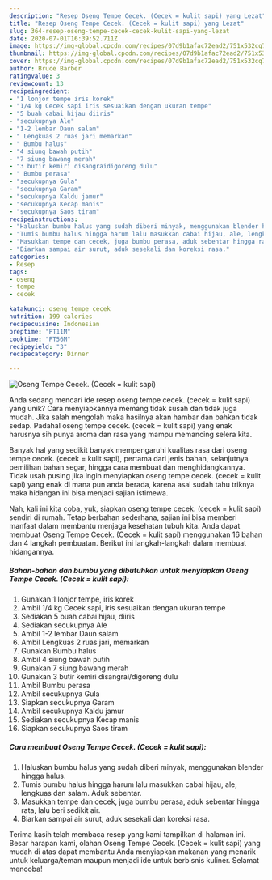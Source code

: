 ```yaml
---
description: "Resep Oseng Tempe Cecek. (Cecek = kulit sapi) yang Lezat"
title: "Resep Oseng Tempe Cecek. (Cecek = kulit sapi) yang Lezat"
slug: 364-resep-oseng-tempe-cecek-cecek-kulit-sapi-yang-lezat
date: 2020-07-01T16:39:52.711Z
image: https://img-global.cpcdn.com/recipes/07d9b1afac72ead2/751x532cq70/oseng-tempe-cecek-cecek-kulit-sapi-foto-resep-utama.jpg
thumbnail: https://img-global.cpcdn.com/recipes/07d9b1afac72ead2/751x532cq70/oseng-tempe-cecek-cecek-kulit-sapi-foto-resep-utama.jpg
cover: https://img-global.cpcdn.com/recipes/07d9b1afac72ead2/751x532cq70/oseng-tempe-cecek-cecek-kulit-sapi-foto-resep-utama.jpg
author: Bruce Barber
ratingvalue: 3
reviewcount: 13
recipeingredient:
- "1 lonjor tempe iris korek"
- "1/4 kg Cecek sapi iris sesuaikan dengan ukuran tempe"
- "5 buah cabai hijau diiris"
- "secukupnya Ale"
- "1-2 lembar Daun salam"
- " Lengkuas 2 ruas jari memarkan"
- " Bumbu halus"
- "4 siung bawah putih"
- "7 siung bawang merah"
- "3 butir kemiri disangraidigoreng dulu"
- " Bumbu perasa"
- "secukupnya Gula"
- "secukupnya Garam"
- "secukupnya Kaldu jamur"
- "secukupnya Kecap manis"
- "secukupnya Saos tiram"
recipeinstructions:
- "Haluskan bumbu halus yang sudah diberi minyak, menggunakan blender hingga halus."
- "Tumis bumbu halus hingga harum lalu masukkan cabai hijau, ale, lengkuas dan salam. Aduk sebentar."
- "Masukkan tempe dan cecek, juga bumbu perasa, aduk sebentar hingga rata, lalu beri sedikit air."
- "Biarkan sampai air surut, aduk sesekali dan koreksi rasa."
categories:
- Resep
tags:
- oseng
- tempe
- cecek

katakunci: oseng tempe cecek 
nutrition: 199 calories
recipecuisine: Indonesian
preptime: "PT11M"
cooktime: "PT56M"
recipeyield: "3"
recipecategory: Dinner

---
```



![Oseng Tempe Cecek. (Cecek = kulit sapi)](https://img-global.cpcdn.com/recipes/07d9b1afac72ead2/751x532cq70/oseng-tempe-cecek-cecek-kulit-sapi-foto-resep-utama.jpg)

Anda sedang mencari ide resep oseng tempe cecek. (cecek = kulit sapi) yang unik? Cara menyiapkannya memang tidak susah dan tidak juga mudah. Jika salah mengolah maka hasilnya akan hambar dan bahkan tidak sedap. Padahal oseng tempe cecek. (cecek = kulit sapi) yang enak harusnya sih punya aroma dan rasa yang mampu memancing selera kita.

Banyak hal yang sedikit banyak mempengaruhi kualitas rasa dari oseng tempe cecek. (cecek = kulit sapi), pertama dari jenis bahan, selanjutnya pemilihan bahan segar, hingga cara membuat dan menghidangkannya. Tidak usah pusing jika ingin menyiapkan oseng tempe cecek. (cecek = kulit sapi) yang enak di mana pun anda berada, karena asal sudah tahu triknya maka hidangan ini bisa menjadi sajian istimewa.




Nah, kali ini kita coba, yuk, siapkan oseng tempe cecek. (cecek = kulit sapi) sendiri di rumah. Tetap berbahan sederhana, sajian ini bisa memberi manfaat dalam membantu menjaga kesehatan tubuh kita. Anda dapat membuat Oseng Tempe Cecek. (Cecek = kulit sapi) menggunakan 16 bahan dan 4 langkah pembuatan. Berikut ini langkah-langkah dalam membuat hidangannya.

<!--inarticleads1-->

##### Bahan-bahan dan bumbu yang dibutuhkan untuk menyiapkan Oseng Tempe Cecek. (Cecek = kulit sapi):

1. Gunakan 1 lonjor tempe, iris korek
1. Ambil 1/4 kg Cecek sapi, iris sesuaikan dengan ukuran tempe
1. Sediakan 5 buah cabai hijau, diiris
1. Sediakan secukupnya Ale
1. Ambil 1-2 lembar Daun salam
1. Ambil  Lengkuas 2 ruas jari, memarkan
1. Gunakan  Bumbu halus
1. Ambil 4 siung bawah putih
1. Gunakan 7 siung bawang merah
1. Gunakan 3 butir kemiri disangrai/digoreng dulu
1. Ambil  Bumbu perasa
1. Ambil secukupnya Gula
1. Siapkan secukupnya Garam
1. Ambil secukupnya Kaldu jamur
1. Sediakan secukupnya Kecap manis
1. Siapkan secukupnya Saos tiram




<!--inarticleads2-->

##### Cara membuat Oseng Tempe Cecek. (Cecek = kulit sapi):

1. Haluskan bumbu halus yang sudah diberi minyak, menggunakan blender hingga halus.
1. Tumis bumbu halus hingga harum lalu masukkan cabai hijau, ale, lengkuas dan salam. Aduk sebentar.
1. Masukkan tempe dan cecek, juga bumbu perasa, aduk sebentar hingga rata, lalu beri sedikit air.
1. Biarkan sampai air surut, aduk sesekali dan koreksi rasa.




Terima kasih telah membaca resep yang kami tampilkan di halaman ini. Besar harapan kami, olahan Oseng Tempe Cecek. (Cecek = kulit sapi) yang mudah di atas dapat membantu Anda menyiapkan makanan yang menarik untuk keluarga/teman maupun menjadi ide untuk berbisnis kuliner. Selamat mencoba!
